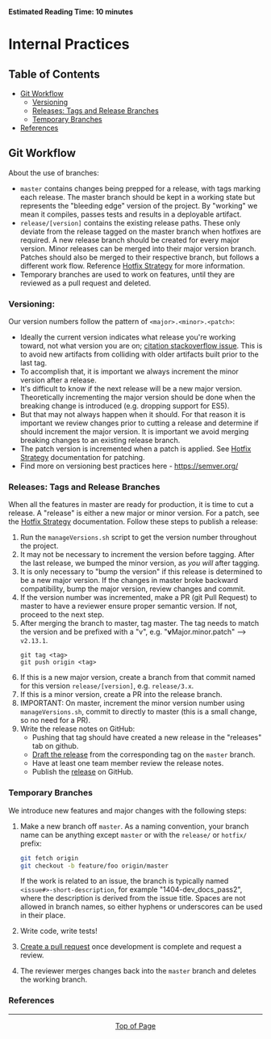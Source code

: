 **Estimated Reading Time: 10 minutes**
# Internal Practices

## Table of Contents
* [Git Workflow](#git-workflow)
    * [Versioning](#versioning)
    * [Releases: Tags and Release Branches](#releases-tags-and-release-branches)
    * [Temporary Branches](#temporary-branches)
* [References](#references)

## Git Workflow
About the use of branches:
  * `master` contains changes being prepped for a release, with tags marking each release. The master branch should be kept in a working state but represents the "bleeding edge" version of the project. By "working" we mean it compiles, passes tests and results in a deployable artifact.
  * `release/[version]` contains the existing release paths. These only deviate from the release tagged on the master branch when hotfixes are required. A new release branch should be created for every major version. Minor releases can be merged into their major version branch. Patches should also be merged to their respective branch, but follows a different work flow. Reference [Hotfix Strategy](hotfix-strategy) for more information.  
  * Temporary branches are used to work on features, until they are reviewed as a pull request and
    deleted.

### Versioning: 
Our version numbers follow the pattern of `<major>.<minor>.<patch>`:
  * Ideally the current version indicates what release you're working toward, not what version you are on; [citation stackoverflow issue](https://softwareengineering.stackexchange.com/questions/166215/when-do-you-change-your-major-minor-patch-version-number). This is to avoid new artifacts from colliding with older artifacts built prior to the last tag.
  * To accomplish that, it is important we always increment the minor version after a release. 
  * It's difficult to know if the next release will be a new major version. Theoretically incrementing the major version should be done when the breaking change is introduced (e.g. dropping support for ES5). 
  * But that may not always happen when it should. For that reason it is important we review changes prior to cutting a release and determine if should increment the major version. It is important we avoid merging breaking changes to an existing release branch. 
  * The patch version is incremented when a patch is applied. See [Hotfix Strategy](hotfix-strategy) documentation for patching. 
  * Find more on versioning best practices here - https://semver.org/

### Releases: Tags and Release Branches
When all the features in master are ready for production, it is time to cut a release. A "release" is either a new major or minor version. For a patch, see the [Hotfix Strategy](hotfix-strategy) documentation. Follow these steps to publish a release:

  1. Run the `manageVersions.sh` script to get the version number throughout the project.
  2. It may not be necessary to increment the version before tagging. After the last release, we bumped the minor version, as *you will* after tagging. 
  3. It is only necessary to "bump the version" if this release is determined to be a new major version. If the changes in master broke backward compatibility, bump the major version, review changes and commit.
  4. If the version number was incremented, make a PR (git Pull Request) to master to have a reviewer ensure proper semantic version. If not, proceed to the next step. 
  5. After merging the branch to master, tag master. The tag needs to match the version and be prefixed with a "v", e.g. "**v**Major.minor.patch" --> `v2.13.1`.
     ```
     git tag <tag>
     git push origin <tag>
     ```
  6. If this is a new major version, create a branch from that commit named for this version `release/[version]`, e.g. `release/3.x`.
  7. If this is a minor version, create a PR into the release branch. 
  8. IMPORTANT: On master, increment the minor version number using `manageVersions.sh`, commit to directly to master (this is a small change, so no need for a PR).
  9. Write the release notes on GitHub:
     * Pushing that tag should have created a new release in the "releases" tab on github.
     * [Draft the release][draft release] from the corresponding tag on the `master` branch.
     * Have at least one team member review the release notes.
     * Publish the [release](https://github.com/cedardevs/onestop/releases) on GitHub.

### Temporary Branches
We introduce new features and major changes with the following steps:
  1. Make a new branch off `master`. As a naming convention, your branch name can be anything except `master` or with the `release/` or `hotfix/` prefix:

      ```sh
      git fetch origin
      git checkout -b feature/foo origin/master
      ```
     If the work is related to an issue, the branch is typically named `<issue#>-short-description`, 
     for example "1404-dev_docs_pass2", where the description is derived from the issue title. 
     Spaces are not allowed in branch names, so either hyphens or underscores can be used in their place.

  1. Write code, write tests!  

  1. [Create a pull request](https://github.com/cedardevs/onestop/compare) once development is complete and
    request a review.

  1. The reviewer merges changes back into the `master` branch and deletes the working branch.

### References

[draft release]: https://github.com/cedardevs/onestop/releases/new
[git tag]: https://git-scm.com/book/en/v2/Git-Basics-Tagging
[new release]: https://github.com/cedardevs/onestop/releases/new
[pull request]: https://github.com/cedardevs/onestop/compare
[releases]: https://github.com/cedardevs/onestop/releases
[semantic versioning]: http://semver.org/
[github issues]: https://github.com/cedardevs/onestop/issues/new

<hr>
<div align="center"><a href="#">Top of Page</a></div>
